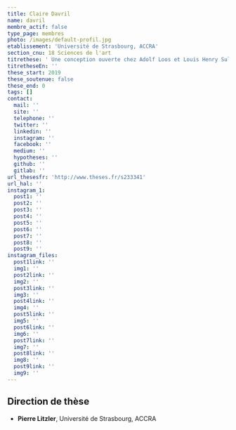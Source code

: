 ```yaml
---
title: Claire Davril
name: davril
membre_actif: false
type_page: membres
photo: /images/default-profil.jpg
etablissement: 'Université de Strasbourg, ACCRA'
section_cnu: 18 Sciences de l'art
titrethese: ' Une conception ouverte chez Adolf Loos et Louis Henry Sullivan. Étude d''un fonctionnalisme hors de l''utilitaire.'
titretheseEn: ''
these_start: 2019
these_soutenue: false
these_end: 0
tags: []
contact:
  mail: ''
  site: ''
  telephone: ''
  twitter: ''
  linkedin: ''
  instagram: ''
  facebook: ''
  medium: ''
  hypotheses: ''
  github: ''
  gitlab: ''
url_thesesfr: 'http://www.theses.fr/s233341'
url_hal: ''
instagram_1:
  post1: ''
  post2: ''
  post3: ''
  post4: ''
  post5: ''
  post6: ''
  post7: ''
  post8: ''
  post9: ''
instagram_files:
  post1link: ''
  img1: ''
  post2link: ''
  img2: ''
  post3link: ''
  img3: ''
  post4link: ''
  img4: ''
  post5link: ''
  img5: ''
  post6link: ''
  img6: ''
  post7link: ''
  img7: ''
  post8link: ''
  img8: ''
  post9link: ''
  img9: ''
---
```


<!-- Supprimer les parties non remplies (supprimer les blocks de lang s'il n'y a pas deux langues). Tu es libre d'ajouter ce que tu veux à cette partie -->

## Direction de thèse

* **Pierre Litzler**, Université de Strasbourg, ACCRA

